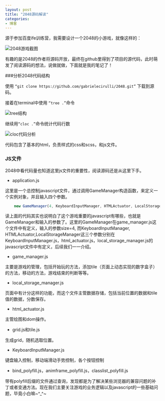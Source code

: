```yaml
---
layout: post
title: "2048源码解读"
categories:
- 博客
---
```



源于参加百度ife训练营，我需要设计一个2048的小游戏，就像这样的：

![2048游戏截图](http://7xjufd.dl1.z0.glb.clouddn.com/blog1.1.png)

有趣的是2048的作者将源码开放，最终在github里得到了项目的源代码，此时萌发了阅读源码的想法，说做就做，下面就是我的笔记了！

###分析2048代码结构

使用 `“git clone https://github.com/gabrielecirulli/2048.git”` 下载到源码。

接着在terminal中使用 `“tree .”`命令

![tree结构](http://7xjufd.dl1.z0.glb.clouddn.com/blog1.2.png)

继续用`“cloc .”`命令统计代码行数

![cloc代码分析](http://7xjufd.dl1.z0.glb.clouddn.com/blog1.3.png)

代码包含了基本的html，负责样式的css和scss，和js文件。

### JS文件

2048中看代码量也知道这里js文件的重要性，阅读源码还是从这里下手。

+ application.js

这里是一个总控制javascript文件，通过调用GameManager构造函数，来定义一个实例对象，并且输入四个参数。

```javascript
	new GameManager(4, KeyboardInputManager, HTMLActuator, LocalStorageManager);
```

读上面的代码其实也说明白了这个游戏重要的javascript有哪些，也就是GameManager和输入的参数了。这里的GameManager在game_manager.js这个文件中有定义，输入的参数size=4, 而KeyboardInputManager, HTMLActuator,LocalStorageManager这三个参数分别在KeyboardInputManager.js，html_actuator.js，local_storage_manager.js的javascript文件中有定义，后续我们一一介绍。

+ game_manager.js

主要是游戏的管理，包括开始玩的方法，添加tile（页面上动态实现的数字盒子）的方法，移动的方法，游戏结束的判断等等。

+ local_storage_manager.js

页面中有计分这样的功能，而这个文件主管数据存储，包括当前位置的数据和tile值的数据，分数保存。

+ html_actuator.js

主管绘图和dom操作。

+ grid.js和tile.js

生成grid，随机选取位置。

+ KeyboardInputManager.js

键盘输入控制，移动端滑动手势控制，各个按钮控制

+ bind_polyfill.js，animframe_polyfill.js，classlist_polyfill.js

带有polyfill后缀的文件通过查询，发现都是为了解决某些浏览器的兼容问题的补丁或者变通方法。现在我们主要关注游戏的业务逻辑以及javascript的一些基础问题，毕竟小白嘛~^_^~
